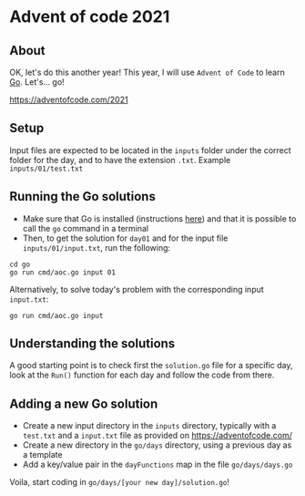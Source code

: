# Advent of code 2021

## About
OK, let's do this another year! This year, I will use `Advent of Code` to learn [Go](https://go.dev/). Let's... go!

https://adventofcode.com/2021

## Setup
Input files are expected to be located in the `inputs` folder under the correct folder for the day, and to have the extension `.txt`. Example `inputs/01/test.txt`

## Running the Go solutions

- Make sure that Go is installed (instructions [here](https://go.dev/doc/install)) and that it is possible to call the `go` command in a terminal
- Then, to get the solution for `day01` and for the input file  `inputs/01/input.txt`, run the following:

```
cd go
go run cmd/aoc.go input 01
```
Alternatively, to solve today's problem with the corresponding input `input.txt`:
```
go run cmd/aoc.go input
```

## Understanding the solutions
A good starting point is to check first the `solution.go` file for a specific day, look at the  `Run()` function for each day and follow the code from there.

## Adding a new Go solution
- Create a new input directory in the `inputs` directory, typically with a `test.txt` and a `input.txt` file as provided on https://adventofcode.com/
- Create a new directory in the `go/days` directory, using a previous day as a template
- Add a key/value pair in the `dayFunctions` map in the file `go/days/days.go`

Voila, start coding in `go/days/[your new day]/solution.go`!